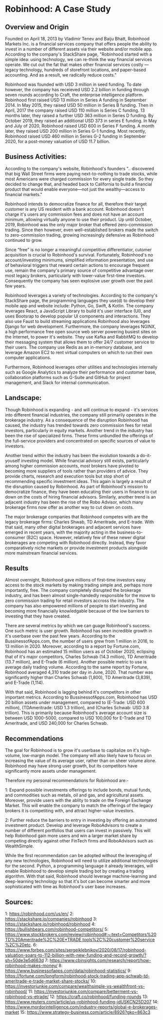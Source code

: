 # Robinhood: A Case Study

## Overview and Origin

Founded on April 18, 2013 by Vladimir Tenev and Baiju Bhatt, Robinhood Markets Inc. is a financial services company that offers people the ability to invest in a number of different assets via their website and/or mobile app. According to the company's StackShare page, "Robinhood started with a simple idea: using technology, we can re-think the way financial services operate. We cut out the fat that makes other financial services costly — legacy technology, hundreds of storefront locations, and paper-based accounting. And as a result, we radically reduce costs."

Robinhood was founded with USD 3 million in seed funding. To date however, the company has receieved USD 2.2 billion in funding through seven rounds according to Craft, the enterprise intelligence platform. Robinhood first raised USD 13 million in Series A funding in September 2014. In May 2015, they raised USD 50 million in Series B funding. Then in April, 2017 the company raised USD 110 million is Series C funding. 13 months later, they raised a further USD 363 million in Series D funding. By October 2019, they raised an additional USD 373 in series E funding. In May and July of 2020, Robinhood raised USD 600 in Series F funding. A month later, they raised USD 200 million in Series G-1 funding. Most recently, Robinhood raised USD 460 million in Series G-2 funding in September 2020, for a post-money valuation of USD 11.7 billion. 



## Business Activities:

According to the company's website, Robinhood's founders ".. discovered that big Wall Street firms were paying next-to-nothing to trade stocks, while most Americans were charged commission for every single trade. So they decided to change that, and headed back to California to build a financial product that would enable everyone—not just the wealthy—access to financial markets."

Robinhood intends to democratize finance for all, therefore their target customer is any US resident with a bank account. Robinhood doesn't charge it's users any commission fees and does not have an account minimum, allowing virtually anyone to use their product. Up until October, 2019, Robinhood was the only major broker that offered zero-commission trading. Since then however, even well-established brokers made the switch to zero-commission trading, growing increasingly defensive as Robinhood continued to grow. 

Since “free” is no longer a meaningful competitive differentiator, cutomer acquisition is crucial to Robinhood's survival. Fortunately, Robinhood's no account/investing minimums, simplified information presentation, and use of behavioral triggers that reward certain actions to encourage frequent use, remain the company's primary source of competitive advantage over most legacy brokers, particularly with lower-value first-time investors. Consequently the company has seen explosive user growth over the past few years. 

Robinhood leverages a variety of technologies. According to the company's StackShare page, the programming languages they use(d) to develop their mobile app and website include: Python, Go, Swift, & Kotlin. The company leverages React, a JavaScript Library to build it's user interface (UI), and uses Bootsrap to develop popular UI components and interactions. They also use Faust to build streaming applications Robinhood also leverages Django for web development. Furthermore, the company leverages NGINX, a high performance free open source web server powering busiest sites on the Internet, to power it's website. They use Kafka and RabbitMQ to develop their messaging system that allows them to offer 24/7 customer service to their users. The company use Redis as an in-memory database, and leverage Amazon EC2 to rent virtual computers on which to run their own computer applications. 

Furthermore, Robinhood leverages other utilities and technologies internally such as Google Analytics to analyze their performance and customer base, collaboration platforms such as G-Suite and GitHub for project management, and Slack for internal communication. 


## Landscape:

Though Robinhood is expanding - and will continue to expand - it's services into different financial industries, the company still primarily operates in the brokerage industry. As a consequence of the disruption Robinhood has caused, the industry has trended towards zero commission fees for retail investors, particularly in equity markets. Another trend in the industry has been the rise of specialized firms. These firms unbundled the offerings of the full-service providers and concentrated on specific sources of value to investors.

Another trend within the industry has been the evolution towards a do-it-youself investing model. While financial advisory still exists, particularly among higher commission accounts, most brokers have pivoted to becoming more suppliers of tools rather than providers of advice. They provide charts, research and execution tools but stop short of recommending specific investment ideas. This again is largely a result of the disruption caused by Robinhood. As part of Robinhood's mission to democratize finance, they have been educating their users in finance to cut down on the costs of hiring financial advisors. Similarly, another trend is an adjacent industry has been the rise of the Robo Advisor, which many brokerage firms now offer as another way to cut down on costs. 

The major brokerage companies that Robinhood competes with are the legacy brokerage firms: Charles Shwab, TD Ameritrade, and E-trade. With that said, many other digital brokerages and adjacent services have emerged in recent years, with the majority acting in the business-to-consumer (B2C) space. However, relatively few of these newer digital brokerages are competing with Robinhood directly. Instead, they favor comparatively niche markets or provide investment products alongside more mainstream financial services. 


## Results

Almost overnight, Robinhood gave millions of first-time investors easy access to the stock markets by making trading simple and, perhaps more importantly, free. The company completely disrupted the brokerage industry, and has been almost single-handedly responsible for the move to zero commission trading for retail investors accross the industry. The company has also empowered millions of people to start investing and becoming more financially knowledgable because of the low barriers to investing that they have created. 

There are several metrics by which we can guage Robinhood's success. One such metric is user growth. Robinhood has seen incredible growth in it's userbase over the past few years. According to the BussinessofApps.com, the number of users grew from 1 million in 2016, to 13 million in 2020. Moreover, according to a report by Fortune.com, Robinhood has an estimated 15 million users as of October 2020, eclipsing that of it's major competitors, Charles Schwab (14.3 million), TD Ameritrade (13.7 million), and E-Trade (6 million). Another possible metric to use is average daily trading volume. According to the same report by Fortune, Robinhood averaged 4,310 trade per day in June, 2020.  That number was significantly higher than Charles Schwab (1,800), TD Ameritrade (3,839), and E-Trade (1,114). 

With that said, Robinhood is lagging behind it's competitors in other important metrics. According to BussinessofApps.com, Robinhood has USD 20 billion assets under management, compared to (E-Trade: USD 600 million), (TDAmeritrade: USD 1.3 trillion), and (Charles Schwab: USD 3.8 trillion). This is primarily because Robinhood's average account size is between USD 1000-5000, compared to USD 100,000 for E-Trade and TD Ameritrade, and USD 240,000 for Charles Schwab.



## Recommendations

The goal for Robinhood is to grow it's userbase to capitalize on it's high-volume, low-margin model. The company will also likely have to focus on increasing the value of its average user, rather than on sheer volume alone. Robinhood may have strong user growth, but its competitors have significantly more assets under management. 

Therefore my personal recommendations for Robinhood are:-

1: Expand possible investments offerings to include bonds, mutual funds, and commodities such as metals, oil and gas, and agricultural assets. Moreover, provide users with the ablity to trade on the Foreign Exchange Market. This will enable the company to match the offerings of the legacy brokers it is competiting with, and attract higher-value investors. 

2: Further reduce the barriers to entry in investing by offering an automated investment product. Develop and leverage RoboAdvisors to create a number of different portfolios that users can invest in passively. This will help Robinhood gain more users and win a larger market share by competing directly against other FinTech firms and RoboAdvisors such as WealthSimple. 

While the first recommendation can be adopted without the leveraging of any new technologies, Robinhood will need to utilize additional technologies for the second. Python, a programming language it already leverages, will enable Robinhood to develop simple trading bot by creating a trading algorithm.  With that said, Robinhood should leverage machine-learning and deep-learning technology so that it's bot can become smarter and more sophisticated with time as Robinhood's user base increases. 


## Sources:

1: https://robinhood.com/us/en/
2: https://stackshare.io/companies/robinhood
3: https://stackshare.io/robinhood/robinhood
4: https://bullishbears.com/robinhood-competitors/
5: https://www.stockbrokers.com/review/robinhood#:~:text=Competitors%20TD%20Ameritrade%2C%20E*TRADE,tools%2C%20customer%20service%2C%20etc.
6: https://www.forbes.com/sites/sergeiklebnikov/2020/08/17/robinhood-valuation-soars-to-112-billion-with-new-funding-and-record-growth/?sh=50de3e5d663d
7: https://www.cbinsights.com/research/report/how-robinhood-makes-money/
8: https://www.businessofapps.com/data/robinhood-statistics/
9: https://fortune.com/longform/robinhood-stock-trading-app-schwab-td-ameritrade-e-trade-market-share-stocks/
10: https://investorjunkie.com/compare/wealthsimple-vs-wealthfront-vs-robinhood/
11: https://investorjunkie.com/compare/betterment-vs-robinhood-vs-etrade/
12: https://craft.co/robinhood/funding-rounds
13: https://www.reuters.com/article/us-robinhood-funding-idUSKCN25D207
14: https://www.mordorintelligence.com/industry-reports/global-e-brokerages-market
15: https://www.strategy-business.com/article/8926?gko=863c3


